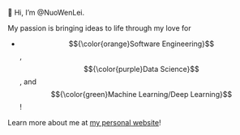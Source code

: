 👋 Hi, I’m @NuoWenLei.

My passion is bringing ideas to life through my love for
- $${\color{orange}Software Engineering}$$, $${\color{purple}Data Science}$$, and $${\color{green}Machine Learning/Deep Learning}$$!

Learn more about me at [my personal website](https://nuowenlei.github.io/personal-portfolio/)!

<!---
NuoWenLei/NuoWenLei is a ✨ special ✨ repository because its `README.md` (this file) appears on your GitHub profile.
You can click the Preview link to take a look at your changes.
--->
